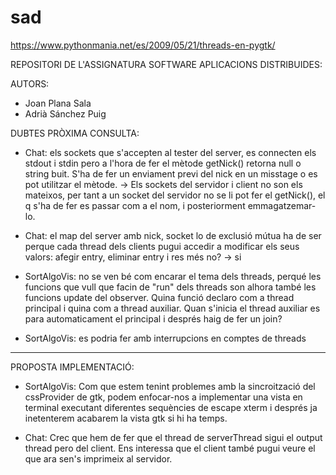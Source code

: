 # sad

https://www.pythonmania.net/es/2009/05/21/threads-en-pygtk/

REPOSITORI DE L'ASSIGNATURA SOFTWARE APLICACIONS DISTRIBUIDES:

AUTORS:
- Joan Plana Sala
- Adrià Sánchez Puig

DUBTES PRÒXIMA CONSULTA:
- Chat: els sockets que s'accepten al tester del server, es connecten els stdout i stdin pero a l'hora de fer el mètode getNick() retorna null o string buit. S'ha de fer un enviament previ del nick en un misstage o es pot utilitzar el mètode.
      -> Els sockets del servidor i client no son els mateixos, per tant a un socket del servidor no se li pot fer el getNick(), el q s'ha de fer es passar com a
         el nom, i posteriorment emmagatzemar-lo.
         
- Chat: el map del server amb nick, socket lo de exclusió mútua ha de ser perque cada thread dels clients pugui accedir a modificar els seus valors: afegir entry, eliminar entry i res més no?
      -> si
      
- SortAlgoVis: no se ven bé com encarar el tema dels threads, perqué les funcions que vull que facin de "run" dels threads son alhora també les funcions update del observer. Quina funció declaro com a thread principal i quina com a thread auxiliar. Quan s'inicia el thread auxiliar es para automaticament el principal i després haig de fer un  join? 

- SortAlgoVis: es podria fer amb interrupcions en comptes de threads

---------------------------------

PROPOSTA IMPLEMENTACIÓ:
- SortAlgoVis: Com que estem tenint problemes amb la sincroització del cssProvider de gtk, podem enfocar-nos a implementar una vista en terminal executant diferentes sequències de escape xterm i després ja inetenterem acabarem la vista gtk si hi ha temps.

- Chat: Crec que hem de fer que el thread de serverThread sigui el output thread pero del client. Ens interessa que el client també pugui veure el que ara sen's imprimeix al servidor.
